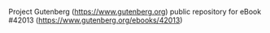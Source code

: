 Project Gutenberg (https://www.gutenberg.org) public repository for eBook #42013 (https://www.gutenberg.org/ebooks/42013)
